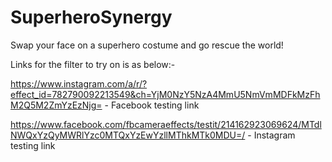 # SuperheroSynergy
Swap your face on a superhero costume and go rescue the world!

Links for the filter to try on is as below:-

https://www.instagram.com/a/r/?effect_id=782790092213549&ch=YjM0NzY5NzA4MmU5NmVmMDFkMzFhM2Q5M2ZmYzEzNjg= - Facebook testing link

https://www.facebook.com/fbcameraeffects/testit/214162923069624/MTdlNWQxYzQyMWRlYzc0MTQxYzEwYzllMThkMTk0MDU=/ - Instagram testing link

